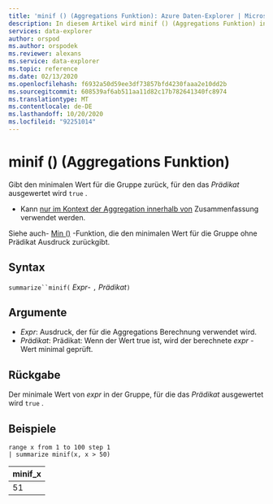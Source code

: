 ```yaml
---
title: 'minif () (Aggregations Funktion): Azure Daten-Explorer | Microsoft-Dokumentation'
description: In diesem Artikel wird minif () (Aggregations Funktion) in Azure Daten-Explorer beschrieben.
services: data-explorer
author: orspod
ms.author: orspodek
ms.reviewer: alexans
ms.service: data-explorer
ms.topic: reference
ms.date: 02/13/2020
ms.openlocfilehash: f6932a50d59ee3df73857bfd4230faaa2e10dd2b
ms.sourcegitcommit: 608539af6ab511aa11d82c17b782641340fc8974
ms.translationtype: MT
ms.contentlocale: de-DE
ms.lasthandoff: 10/20/2020
ms.locfileid: "92251014"
---
```

# <a name="minif-aggregation-function"></a>minif () (Aggregations Funktion)

Gibt den minimalen Wert für die Gruppe zurück, für den das *Prädikat* ausgewertet wird `true` .

* Kann [nur im Kontext der Aggregation innerhalb von](summarizeoperator.md) Zusammenfassung verwendet werden.

Siehe auch- [Min ()](min-aggfunction.md) -Funktion, die den minimalen Wert für die Gruppe ohne Prädikat Ausdruck zurückgibt.

## <a name="syntax"></a>Syntax

`summarize``minif(` *Expr*- `,` *Prädikat*`)`

## <a name="arguments"></a>Argumente

* *Expr*: Ausdruck, der für die Aggregations Berechnung verwendet wird.
* *Prädikat*: Prädikat: Wenn der Wert true ist, wird der berechnete *expr* -Wert minimal geprüft.

## <a name="returns"></a>Rückgabe

Der minimale Wert von *expr* in der Gruppe, für die das *Prädikat* ausgewertet wird `true` .

## <a name="examples"></a>Beispiele

```kusto
range x from 1 to 100 step 1
| summarize minif(x, x > 50)
```

|minif_x|
|---|
|51|